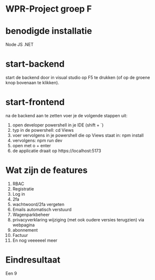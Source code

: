 # WPR-Project groep F

# benodigde installatie
Node JS
.NET

# start-backend
start de backend door in visual studio op F5 te drukken (of op de groene knop bovenaan te klikken).

# start-frontend
na de backend aan te zetten voer je de volgende stappen uit:
1. open developer powershell in je IDE (shift + `)
2. typ in de powershell: cd Views
3. voer vervolgens in je powershell die op Views staat in: npm install
4. vervolgens: npm run dev
5. open met o + enter
6. de applicatie draait op https://localhost:5173 

# Wat zijn de features
1. RBAC
2. Registratie
3. Log in
4. 2fa
5. wachtwoord/2fa vergeten
6. Emails automatisch verstuurd
7. Wagenparkbeheer
8. privacyverklaring wijziging (met ook oudere versies terugzien) via webpagina
9. abonnement
10. Factuur
11. En nog veeeeeel meer

# Eindresultaat
Een 9
